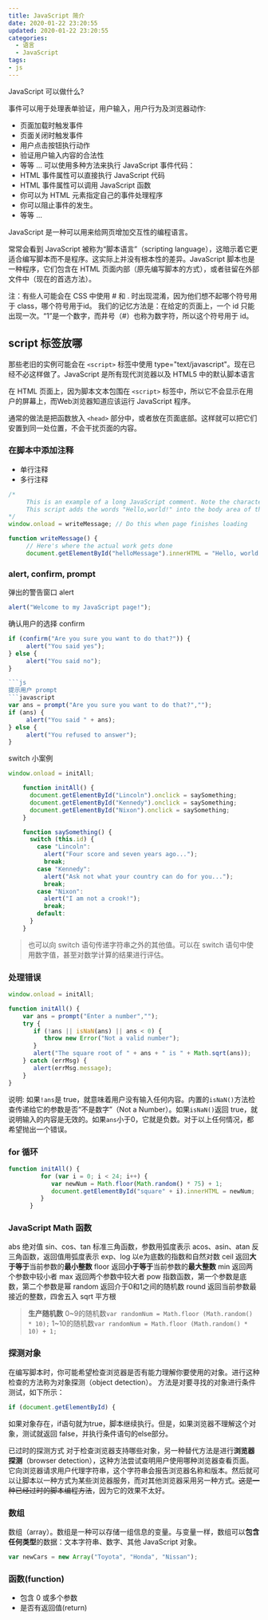 ```yaml
---
title: JavaScript 简介
date: 2020-01-22 23:20:55
updated: 2020-01-22 23:20:55
categories:
  - 语言
  - JavaScript
tags:
- js
---
```


JavaScript 可以做什么?

事件可以用于处理表单验证，用户输入，用户行为及浏览器动作:

* 页面加载时触发事件
* 页面关闭时触发事件
* 用户点击按钮执行动作
* 验证用户输入内容的合法性
* 等等 ...
可以使用多种方法来执行 JavaScript 事件代码：
* HTML 事件属性可以直接执行 JavaScript 代码
* HTML 事件属性可以调用 JavaScript 函数
* 你可以为 HTML 元素指定自己的事件处理程序
* 你可以阻止事件的发生。
* 等等 ...

JavaScript 是一种可以用来给网页增加交互性的编程语言。

常常会看到 JavaScript 被称为“脚本语言”（scripting language），这暗示着它更适合编写脚本而不是程序。这实际上并没有根本性的差异。JavaScript 脚本也是一种程序，它们包含在 HTML 页面内部（原先编写脚本的方式），或者驻留在外部文件中（现在的首选方法）。

注：有些人可能会在 CSS 中使用 # 和 . 时出现混淆，因为他们想不起哪个符号用于 class，哪个符号用于id。
我们的记忆方法是：在给定的页面上，一个 id 只能出现一次。“1”是一个数字，而井号（#）也称为数字符，所以这个符号用于 id。

## script 标签放哪

那些老旧的实例可能会在 `<script>` 标签中使用 type="text/javascript"。现在已经不必这样做了。JavaScript 是所有现代浏览器以及 HTML5 中的默认脚本语言

在 HTML 页面上，因为脚本文本包围在 `<script>` 标签中，所以它不会显示在用户的屏幕上，而Web浏览器知道应该运行 JavaScript 程序。

通常的做法是把函数放入 `<head>` 部分中，或者放在页面底部。这样就可以把它们安置到同一处位置，不会干扰页面的内容。

### 在脚本中添加注释

* 单行注释
* 多行注释

```js
/*
     This is an example of a long JavaScript comment. Note the characters at the beginning and ending of the comment.
     This script adds the words "Hello,world!" into the body area of the HTML page.
*/
window.onload = writeMessage; // Do this when page finishes loading

function writeMessage() {
     // Here's where the actual work gets done
     document.getElementById("helloMessage").innerHTML = "Hello, world!";
```

### alert, confirm, prompt

弹出的警告窗口 alert

```js
alert("Welcome to my JavaScript page!");
```

确认用户的选择 confirm

```javascript
if (confirm("Are you sure you want to do that?")) {
     alert("You said yes");
} else {
     alert("You said no");
}

```js
提示用户 prompt
```javascript
var ans = prompt("Are you sure you want to do that?","");
if (ans) {
     alert("You said " + ans);
} else {
     alert("You refused to answer");
}
```

switch 小案例

```javascript
window.onload = initAll;

    function initAll() {
      document.getElementById("Lincoln").onclick = saySomething;
      document.getElementById("Kennedy").onclick = saySomething;
      document.getElementById("Nixon").onclick = saySomething;
    }

    function saySomething() {
      switch (this.id) {
        case "Lincoln":
          alert("Four score and seven years ago...");
          break;
        case "Kennedy":
          alert("Ask not what your country can do for you...");
          break;
        case "Nixon":
          alert("I am not a crook!");
          break;
        default:
      }
    }
```

> 也可以向 switch 语句传递字符串之外的其他值。可以在 switch 语句中使用数字值，甚至对数学计算的结果进行评估。

### 处理错误

```js
window.onload = initAll;

function initAll() {
    var ans = prompt("Enter a number","");
    try {
       if (!ans || isNaN(ans) || ans < 0) {
          throw new Error("Not a valid number");
       }
       alert("The square root of " + ans + " is " + Math.sqrt(ans));
    } catch (errMsg) {
       alert(errMsg.message);
    }
}
```

说明: 如果`!ans`是 true，就意味着用户没有输入任何内容。内置的`isNaN()`方法检查传递给它的参数是否“不是数字”（Not a Number）。如果`isNaN()`返回 true，就说明输入的内容是无效的。如果`ans`小于0，它就是负数。对于以上任何情况，都希望抛出一个错误。

### for 循环

```JavaScript
function initAll() {
         for (var i = 0; i < 24; i++) {
            var newNum = Math.floor(Math.random() * 75) + 1;
            document.getElementById("square" + i).innerHTML = newNum;
         }
      }
```

### JavaScript Math 函数

abs 绝对值
sin、cos、tan 标准三角函数，参数用弧度表示
acos、asin、atan 反三角函数，返回值用弧度表示
exp、log 以e为底数的指数和自然对数
ceil 返回**大于等于**当前参数的**最小整数**
floor 返回**小于等于**当前参数的**最大整数**
min 返回两个参数中较小者
max 返回两个参数中较大者
pow 指数函数，第一个参数是底数，第二个参数是幂
random 返回介于0和1之间的随机数
round 返回当前参数最接近的整数，四舍五入
sqrt 平方根

> **生产随机数**
> 0~9的随机数`var randomNum = Math.floor (Math.random() * 10);`
> 1~10的随机数`var randomNum = Math.floor (Math.random() * 10) + 1;`

### 探测对象

在编写脚本时，你可能希望检查浏览器是否有能力理解你要使用的对象。进行这种检查的方法称为对象探测（object detection）。
方法是对要寻找的对象进行条件测试，如下所示：

```JavaScript
if (document.getElementById) {
```

如果对象存在，if语句就为true，脚本继续执行。但是，如果浏览器不理解这个对象，测试就返回 false，并执行条件语句的else部分。

已过时的探测方式
对于检查浏览器支持哪些对象，另一种替代方法是进行**浏览器探测**（browser detection），这种方法尝试查明用户使用哪种浏览器查看页面。它向浏览器请求用户代理字符串，这个字符串会报告浏览器名称和版本。然后就可以让脚本以一种方式为某些浏览器服务，而对其他浏览器采用另一种方式。~~这是一种已经过时的脚本编程方法~~，因为它的效果不太好。

### 数组

数组（array）。数组是一种可以存储一组信息的变量。与变量一样，数组可以**包含任何类型**的数据：文本字符串、数字、其他 JavaScript 对象。

```JavaScript
var newCars = new Array("Toyota", "Honda", "Nissan");
```

### 函数(function)

* 包含 0 或多个参数
* 是否有返回值(return)
